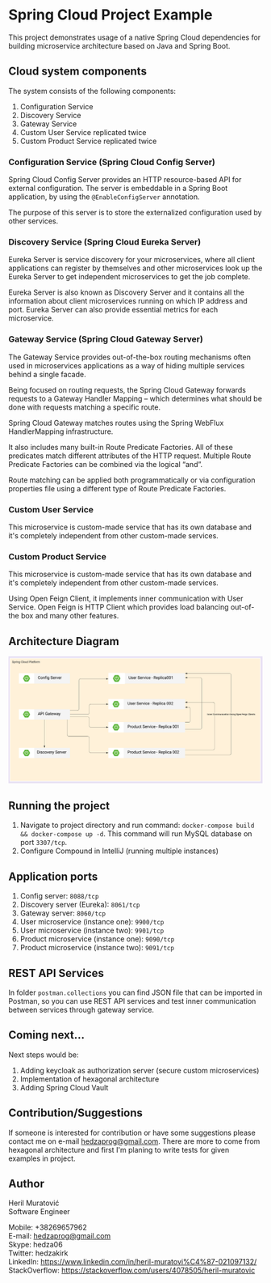 # Spring Cloud Project Example
This project demonstrates usage of a native Spring Cloud dependencies
for building microservice architecture based on Java and Spring Boot.


## Cloud system components
The system consists of the following components:
1. Configuration Service
2. Discovery Service
3. Gateway Service
4. Custom User Service replicated twice
5. Custom Product Service replicated twice


### Configuration Service (Spring Cloud Config Server)
Spring Cloud Config Server provides an HTTP resource-based API 
for external configuration. The server is embeddable in a Spring Boot application, 
by using the `@EnableConfigServer` annotation.

The purpose of this server is to store the externalized configuration used by other services.


### Discovery Service (Spring Cloud Eureka Server)
Eureka Server is service discovery for your microservices, where all client applications can register by 
themselves and other microservices look up the Eureka Server to get independent microservices to get the job complete.

Eureka Server is also known as Discovery Server and it contains all the information about client microservices 
running on which IP address and port. Eureka Server can also provide essential metrics for each microservice.


### Gateway Service (Spring Cloud Gateway Server)
The Gateway Service provides out-of-the-box routing mechanisms often used in microservices applications 
as a way of hiding multiple services behind a single facade.

Being focused on routing requests, the Spring Cloud Gateway forwards requests to 
a Gateway Handler Mapping – which determines what should be done with requests matching a specific route.

Spring Cloud Gateway matches routes using the Spring WebFlux HandlerMapping infrastructure.

It also includes many built-in Route Predicate Factories. All of these predicates match different attributes 
of the HTTP request. Multiple Route Predicate Factories can be combined via the logical “and”.

Route matching can be applied both programmatically or via configuration properties file using a different type 
of Route Predicate Factories.


### Custom User Service
This microservice is custom-made service that has its own database and it's completely independent from 
other custom-made services.

### Custom Product Service
This microservice is custom-made service that has its own database and it's completely independent from
other custom-made services.

Using Open Feign Client, it implements inner communication with User Service. 
Open Feign is HTTP Client which provides load balancing out-of-the box and many other features.


## Architecture Diagram
![alt text](https://github.com/hedza06/spring-cloud-demo/blob/master/spring-cloud-platform.png)


## Running the project
1. Navigate to project directory and run command: `docker-compose build && docker-compose up -d`. This command will 
run MySQL database on port `3307/tcp`.
2. Configure Compound in IntelliJ (running multiple instances)


## Application ports
1. Config server: `8088/tcp`
2. Discovery server (Eureka): `8061/tcp`
3. Gateway server: `8060/tcp`
4. User microservice (instance one): `9900/tcp`
5. User microservice (instance two): `9901/tcp`
6. Product microservice (instance one): `9090/tcp`
7. Product microservice (instance two): `9091/tcp`

## REST API Services
In folder `postman.collections` you can find JSON file that can be imported in Postman,
so you can use REST API services and test inner communication between services through gateway service.


## Coming next...
Next steps would be:
1. Adding keycloak as authorization server (secure custom microservices)
2. Implementation of hexagonal architecture
3. Adding Spring Cloud Vault


## Contribution/Suggestions
If someone is interested for contribution or have some suggestions please contact me on e-mail hedzaprog@gmail.com.
There are more to come from hexagonal architecture and first I'm planing to write tests for given examples in project.


## Author
Heril Muratović  
Software Engineer  

Mobile: +38269657962  
E-mail: hedzaprog@gmail.com  
Skype: hedza06  
Twitter: hedzakirk  
LinkedIn: https://www.linkedin.com/in/heril-muratovi%C4%87-021097132/  
StackOverflow: https://stackoverflow.com/users/4078505/heril-muratovic